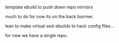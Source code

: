 template ebuild to push down repo mirriors 

much to do for now its on the back burrner. 

lean to make virtual sed-ebuilds to hack config files...

for now we have a single repo. 
